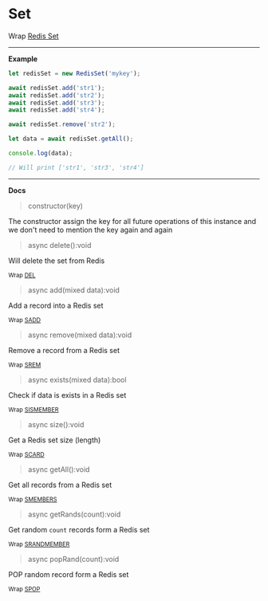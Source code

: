 # Set

Wrap [Redis Set](https://redis.io/commands#set)

---

**Example**

```javascript
let redisSet = new RedisSet('mykey');

await redisSet.add('str1');
await redisSet.add('str2');
await redisSet.add('str3');
await redisSet.add('str4');

await redisSet.remove('str2');

let data = await redisSet.getAll();

console.log(data); 

// Will print ['str1', 'str3', 'str4']
```

---

**Docs**

> constructor(key)

The constructor assign the key for all future operations of this instance 
and we don't need to mention the key again and again

> async delete():void

Will delete the set from Redis

<sub>Wrap [DEL](https://redis.io/commands/del)</sub>

> async add(mixed data):void

Add a record into a Redis set

<sub>Wrap [SADD](https://redis.io/commands/sadd)</sub>

> async remove(mixed data):void

Remove a record from a Redis set

<sub>Wrap [SREM](https://redis.io/commands/srem)</sub>

> async exists(mixed data):bool

Check if data is exists in a Redis set

<sub>Wrap [SISMEMBER](https://redis.io/commands/sismember)</sub>

> async size():void

Get a Redis set size (length)

<sub>Wrap [SCARD](https://redis.io/commands/scard)</sub>

> async getAll():void

Get all records from a Redis set

<sub>Wrap [SMEMBERS](https://redis.io/commands/smembers)</sub>

> async getRands(count):void

Get random `count` records form a Redis set

<sub>Wrap [SRANDMEMBER](https://redis.io/commands/srandmember)</sub>

> async popRand(count):void

POP random record form a Redis set

<sub>Wrap [SPOP](https://redis.io/commands/spop)</sub>
